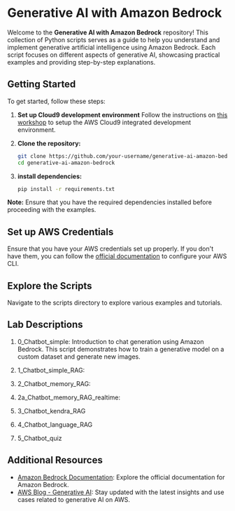 # Generative AI with Amazon Bedrock

Welcome to the **Generative AI with Amazon Bedrock** repository! This collection of Python scripts serves as a guide to help you understand and implement generative artificial intelligence using Amazon Bedrock. Each script focuses on different aspects of generative AI, showcasing practical examples and providing step-by-step explanations.

## Getting Started

To get started, follow these steps:

1. **Set up Cloud9 development environment**
   Follow the instructions on [this workshop](https://catalog.workshops.aws/building-with-amazon-bedrock/en-US/prerequisites/cloud9-setup) to setup the AWS Cloud9 integrated development environment.

2. **Clone the repository:**
   ```bash
   git clone https://github.com/your-username/generative-ai-amazon-bedrock.git
   cd generative-ai-amazon-bedrock
   ```
3. **install dependencies:**
   ```bash
   pip install -r requirements.txt
   ```

**Note:** Ensure that you have the required dependencies installed before proceeding with the examples.

## Set up AWS Credentials

Ensure that you have your AWS credentials set up properly. If you don't have them, you can follow the [official documentation](https://docs.aws.amazon.com/cli/latest/userguide/cli-configure-files.html) to configure your AWS CLI.

## Explore the Scripts

Navigate to the scripts directory to explore various examples and tutorials.

## Lab Descriptions

1. 0_Chatbot_simple:
   Introduction to chat generation using Amazon Bedrock. This script demonstrates how to train a generative model on a custom dataset and generate new images.

2. 1_Chatbot_simple_RAG:

3. 2_Chatbot_memory_RAG:

4. 2a_Chatbot_memory_RAG_realtime:

5. 3_Chatbot_kendra_RAG

6. 4_Chatbot_language_RAG

7. 5_Chatbot_quiz

## Additional Resources

- [Amazon Bedrock Documentation](https://docs.aws.amazon.com/bedrock/latest/userguide/what-is-bedrock.html): Explore the official documentation for Amazon Bedrock.
- [AWS Blog - Generative AI](https://aws.amazon.com/blogs/machine-learning/category/artificial-intelligence/generative-ai/): Stay updated with the latest insights and use cases related to generative AI on AWS.
